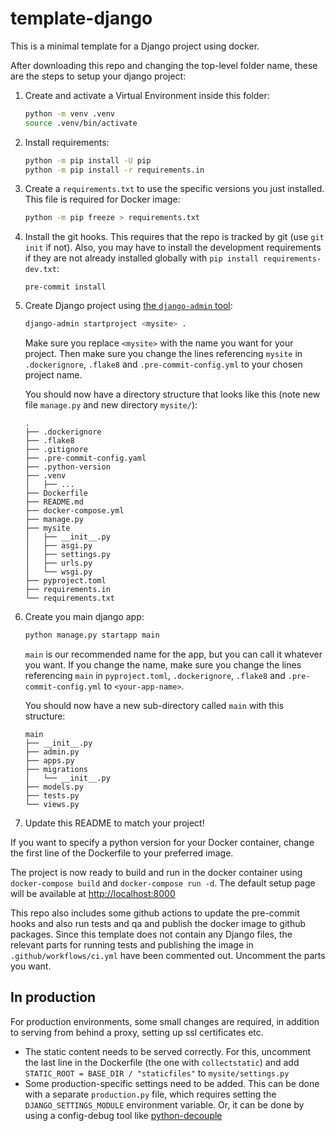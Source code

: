 # template-django

This is a minimal template for a Django project using docker.

After downloading this repo and changing the top-level folder name, these are the steps to setup your django project:

1. Create and activate a Virtual Environment inside this folder:

    ```bash
    python -m venv .venv
    source .venv/bin/activate
    ```

1. Install requirements:

    ```bash
    python -m pip install -U pip
    python -m pip install -r requirements.in
    ```

1. Create a `requirements.txt` to use the specific versions you just installed. This file is required for Docker image:

    ```bash
    python -m pip freeze > requirements.txt
    ```

1. Install the git hooks. This requires that the repo is tracked by git (use `git init` if not). Also, you may have to install the development requirements if they are not already installed globally with `pip install requirements-dev.txt`:

    ```
    pre-commit install
    ```

1. Create Django project using [the `django-admin` tool](https://docs.djangoproject.com/en/4.0/ref/django-admin/#startproject):

    ```bash
    django-admin startproject <mysite> .
    ```

    Make sure you replace `<mysite>` with the name you want for your project. Then make sure you change the lines referencing `mysite` in `.dockerignore`, `.flake8` and `.pre-commit-config.yml` to your chosen project name.

    You should now have a directory structure that looks like this (note new file `manage.py` and new directory `mysite/`):

    ```
    .
    ├── .dockerignore
    ├── .flake8
    ├── .gitignore
    ├── .pre-commit-config.yaml
    ├── .python-version
    ├── .venv
    │   ├── ...
    ├── Dockerfile
    ├── README.md
    ├── docker-compose.yml
    ├── manage.py
    ├── mysite
    │   ├── __init__.py
    │   ├── asgi.py
    │   ├── settings.py
    │   ├── urls.py
    │   └── wsgi.py
    ├── pyproject.toml
    ├── requirements.in
    └── requirements.txt
    ```

1. Create you main django app:

    ```bash
    python manage.py startapp main
    ```

    `main` is our recommended name for the app, but you can call it whatever you want. If you change the name, make sure you change the lines referencing `main` in `pyproject.toml`, `.dockerignore`, `.flake8` and `.pre-commit-config.yml` to `<your-app-name>`.

    You should now have a new sub-directory called `main` with this structure:

    ```
    main
    ├── __init__.py
    ├── admin.py
    ├── apps.py
    ├── migrations
    │   └── __init__.py
    ├── models.py
    ├── tests.py
    └── views.py
    ```

1. Update this README to match your project!

If you want to specify a python version for your Docker container, change the first line of the Dockerfile to your preferred image.

<!-- markdown-link-check-disable -->
The project is now ready to build and run in the docker container using `docker-compose build` and `docker-compose run -d`. The default setup page will be available at <http://localhost:8000>
<!-- markdown-link-check-enable -->

This repo also includes some github actions to update the pre-commit hooks and also run tests and qa and publish the docker image to github packages. Since this template does not contain any Django files, the relevant parts for running tests and publishing the image in `.github/workflows/ci.yml` have been commented out. Uncomment the parts you want.

## In production

For production environments, some small changes are required, in addition to serving from behind a proxy, setting up ssl certificates etc.

- The static content needs to be served correctly. For this, uncomment the last line in the Dockerfile (the one with `collectstatic`) and add `STATIC_ROOT = BASE_DIR / "staticfiles"` to `mysite/settings.py`
- Some production-specific settings need to be added. This can be done with a separate `production.py` file, which requires setting the `DJANGO_SETTINGS_MODULE` environment variable. Or, it can be done by using a config-debug tool like [python-decouple](https://pypi.org/project/python-decouple/#toc-entry-1)
